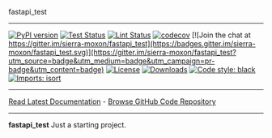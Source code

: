 fastapi_test
_________________

[![PyPI version](https://badge.fury.io/py/fastapi_test.svg)](http://badge.fury.io/py/fastapi_test)
[![Test Status](https://github.com/sierra-moxon/fastapi_test/workflows/Test/badge.svg?branch=develop)](https://github.com/sierra-moxon/fastapi_test/actions?query=workflow%3ATest)
[![Lint Status](https://github.com/sierra-moxon/fastapi_test/workflows/Lint/badge.svg?branch=develop)](https://github.com/sierra-moxon/fastapi_test/actions?query=workflow%3ALint)
[![codecov](https://codecov.io/gh/sierra-moxon/fastapi_test/branch/main/graph/badge.svg)](https://codecov.io/gh/sierra-moxon/fastapi_test)
[![Join the chat at https://gitter.im/sierra-moxon/fastapi_test](https://badges.gitter.im/sierra-moxon/fastapi_test.svg)](https://gitter.im/sierra-moxon/fastapi_test?utm_source=badge&utm_medium=badge&utm_campaign=pr-badge&utm_content=badge)
[![License](https://img.shields.io/github/license/mashape/apistatus.svg)](https://pypi.python.org/pypi/fastapi_test/)
[![Downloads](https://pepy.tech/badge/fastapi_test)](https://pepy.tech/project/fastapi_test)
[![Code style: black](https://img.shields.io/badge/code%20style-black-000000.svg)](https://github.com/psf/black)
[![Imports: isort](https://img.shields.io/badge/%20imports-isort-%231674b1?style=flat&labelColor=ef8336)](https://timothycrosley.github.io/isort/)
_________________

[Read Latest Documentation](https://sierra-moxon.github.io/fastapi_test/) - [Browse GitHub Code Repository](https://github.com/sierra-moxon/fastapi_test/)
_________________

**fastapi_test** Just a starting project.
